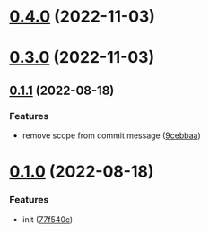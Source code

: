 # [0.4.0](https://github.com/ulivz/publish/compare/v0.3.0...v0.4.0) (2022-11-03)



# [0.3.0](https://github.com/ulivz/publish/compare/v0.1.1...v0.3.0) (2022-11-03)



## [0.1.1](https://github.com/ulivz/publish/compare/v0.1.0...v0.1.1) (2022-08-18)


### Features

* remove scope from commit message ([9cebbaa](https://github.com/ulivz/publish/commit/9cebbaa936d50498542cefafe3e2e16216572ab7))



# [0.1.0](https://github.com/ulivz/publish/compare/77f540cd125766bcb7e16fcce6cabf771c3c0113...v0.1.0) (2022-08-18)


### Features

* init ([77f540c](https://github.com/ulivz/publish/commit/77f540cd125766bcb7e16fcce6cabf771c3c0113))



